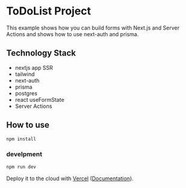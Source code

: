 # ToDoList Project

This example shows how you can build forms with Next.js and Server Actions and shows how to use next-auth and prisma.

## Technology Stack
- nextjs app SSR
- tailwind
- next-auth
- prisma
- postgres
- react useFormState 
- Server Actions 


## How to use
```bash
npm install
```
### develpment
```bash
npm run dev
```

Deploy it to the cloud with [Vercel](https://vercel.com/new?utm_source=github&utm_medium=readme&utm_campaign=next-example) ([Documentation](https://nextjs.org/docs/deployment)).
